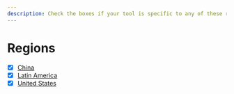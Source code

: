 ```yaml
---
description: Check the boxes if your tool is specific to any of these regions
---
```


# Regions

* [x] [China](https://bellingcat.gitbook.io/toolkit/regions/china)
* [x] [Latin America](https://bellingcat.gitbook.io/toolkit/regions/latin-america)
* [x] [United States](https://bellingcat.gitbook.io/toolkit/regions/us)
